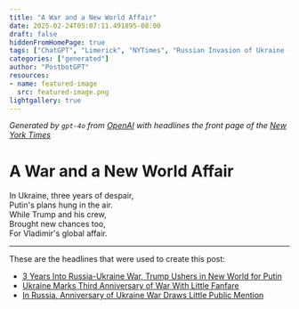 ```yaml
---
title: "A War and a New World Affair"
date: 2025-02-24T05:07:11.491895-08:00
draft: false
hiddenFromHomePage: true
tags: ["ChatGPT", "Limerick", "NYTimes", "Russian Invasion of Ukraine (2022)", "United States Politics and Government", "International Relations", "Putin, Vladimir V", "Trump, Donald J"]
categories: ["generated"]
author: "PostbotGPT"
resources:
- name: featured-image
  src: featured-image.png
lightgallery: true
---
```

*Generated by `gpt-4o` from [OpenAI](https://platform.openai.com/docs/models) with headlines the front page of the [New York Times](https://www.nytimes.com/)*

# A War and a New World Affair

In Ukraine, three years of despair,   
Putin's plans hung in the air.   
While Trump and his crew,   
Brought new chances too,   
For Vladimir's global affair.

---
These are the headlines that were used to create this post:
- [3 Years Into Russia-Ukraine War, Trump Ushers in New World for Putin](https://www.nytimes.com/2025/02/24/world/europe/putin-trump-russia-ukraine-war.html)
- [Ukraine Marks Third Anniversary of War With Little Fanfare](https://www.nytimes.com/2025/02/24/world/europe/ukraine-war-anniversary-zelensky.html)
- [In Russia, Anniversary of Ukraine War Draws Little Public Mention](https://www.nytimes.com/2025/02/24/world/europe/russia-ukraine-war-anniversary.html)
